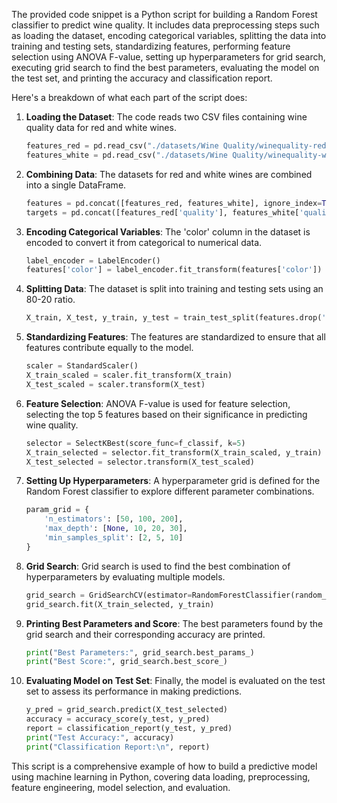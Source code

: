 The provided code snippet is a Python script for building a Random Forest classifier to predict wine quality. It includes data preprocessing steps such as loading the dataset, encoding categorical variables, splitting the data into training and testing sets, standardizing features, performing feature selection using ANOVA F-value, setting up hyperparameters for grid search, executing grid search to find the best parameters, evaluating the model on the test set, and printing the accuracy and classification report.

Here's a breakdown of what each part of the script does:

1. **Loading the Dataset**: The code reads two CSV files containing wine quality data for red and white wines.
   ```python
   features_red = pd.read_csv("./datasets/Wine Quality/winequality-red.csv", delimiter=';')
   features_white = pd.read_csv("./datasets/Wine Quality/winequality-white.csv", delimiter=';')
   ```

2. **Combining Data**: The datasets for red and white wines are combined into a single DataFrame.
   ```python
   features = pd.concat([features_red, features_white], ignore_index=True)
   targets = pd.concat([features_red['quality'], features_white['quality']], ignore_index=True)
   ```

3. **Encoding Categorical Variables**: The 'color' column in the dataset is encoded to convert it from categorical to numerical data.
   ```python
   label_encoder = LabelEncoder()
   features['color'] = label_encoder.fit_transform(features['color'])
   ```

4. **Splitting Data**: The dataset is split into training and testing sets using an 80-20 ratio.
   ```python
   X_train, X_test, y_train, y_test = train_test_split(features.drop('quality', axis=1), targets, test_size=0.2, random_state=42)
   ```

5. **Standardizing Features**: The features are standardized to ensure that all features contribute equally to the model.
   ```python
   scaler = StandardScaler()
   X_train_scaled = scaler.fit_transform(X_train)
   X_test_scaled = scaler.transform(X_test)
   ```

6. **Feature Selection**: ANOVA F-value is used for feature selection, selecting the top 5 features based on their significance in predicting wine quality.
   ```python
   selector = SelectKBest(score_func=f_classif, k=5)
   X_train_selected = selector.fit_transform(X_train_scaled, y_train)
   X_test_selected = selector.transform(X_test_scaled)
   ```

7. **Setting Up Hyperparameters**: A hyperparameter grid is defined for the Random Forest classifier to explore different parameter combinations.
   ```python
   param_grid = {
       'n_estimators': [50, 100, 200],
       'max_depth': [None, 10, 20, 30],
       'min_samples_split': [2, 5, 10]
   }
   ```

8. **Grid Search**: Grid search is used to find the best combination of hyperparameters by evaluating multiple models.
   ```python
   grid_search = GridSearchCV(estimator=RandomForestClassifier(random_state=42), param_grid=param_grid, cv=5, scoring='accuracy', n_jobs=-1)
   grid_search.fit(X_train_selected, y_train)
   ```

9. **Printing Best Parameters and Score**: The best parameters found by the grid search and their corresponding accuracy are printed.
   ```python
   print("Best Parameters:", grid_search.best_params_)
   print("Best Score:", grid_search.best_score_)
   ```

10. **Evaluating Model on Test Set**: Finally, the model is evaluated on the test set to assess its performance in making predictions.
    ```python
    y_pred = grid_search.predict(X_test_selected)
    accuracy = accuracy_score(y_test, y_pred)
    report = classification_report(y_test, y_pred)
    print("Test Accuracy:", accuracy)
    print("Classification Report:\n", report)
    ```

This script is a comprehensive example of how to build a predictive model using machine learning in Python, covering data loading, preprocessing, feature engineering, model selection, and evaluation.